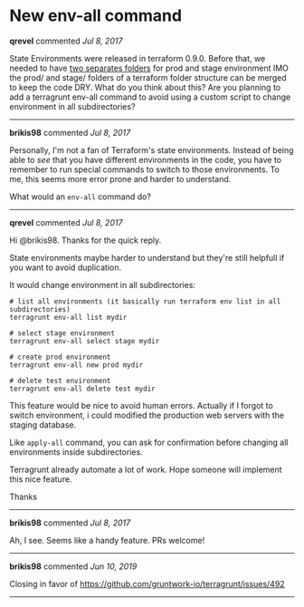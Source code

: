 # New env-all command

**qrevel** commented *Jul 8, 2017*

State Environments were released in terraform 0.9.0.
Before that, we needed to have [two separates folders](https://charity.wtf/2016/03/30/terraform-vpc-and-why-you-want-a-tfstate-file-per-env/) for prod and stage environment
IMO the prod/ and stage/ folders of a terraform folder structure can be merged to keep the code DRY. What do you think about this?
Are you planning to add a terragrunt env-all command to avoid using a custom script to change environment in all subdirectories?
<br />
***


**brikis98** commented *Jul 8, 2017*

Personally, I'm not a fan of Terraform's state environments. Instead of being able to *see* that you have different environments in the code, you have to remember to run special commands to switch to those environments. To me, this seems more error prone and harder to understand.

What would an `env-all` command do?
***

**qrevel** commented *Jul 8, 2017*

Hi @brikis98.
Thanks for the quick reply.

State environments maybe harder to understand but they're still helpfull if you want to avoid duplication.

It would change environment in all subdirectories:
```
# list all environments (it basically run terraform env list in all subdirectories)
terragrunt env-all list mydir

# select stage environment
terragrunt env-all select stage mydir

# create prod environment
terragrunt env-all new prod mydir

# delete test environment
terragrunt env-all delete test mydir
```
This feature would be nice to avoid human errors. Actually if I forgot to switch environment, i could modified the production web servers with the staging database.

Like `apply-all` command,  you can ask for confirmation before changing all environments inside subdirectories.

Terragrunt already automate a lot of work.
Hope someone will implement this nice feature.

Thanks
***

**brikis98** commented *Jul 8, 2017*

Ah, I see. Seems like a handy feature. PRs welcome!
***

**brikis98** commented *Jun 10, 2019*

Closing in favor of https://github.com/gruntwork-io/terragrunt/issues/492
***

